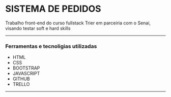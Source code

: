 <h1>SISTEMA DE PEDIDOS</h1>

<p>
Trabalho front-end do curso fullstack Trier em parceiria com o Senai, visando testar soft e hard skills</p>
<hr>
<h3>Ferramentas e tecnoligias utilizadas</h3>
<ul>
<li>HTML</li>
<li>CSS</li>
<li>BOOTSTRAP</li>
<li>JAVASCRIPT</li>
<li>GITHUB</li>
<li>TRELLO</li>
</ul>
<hr>
